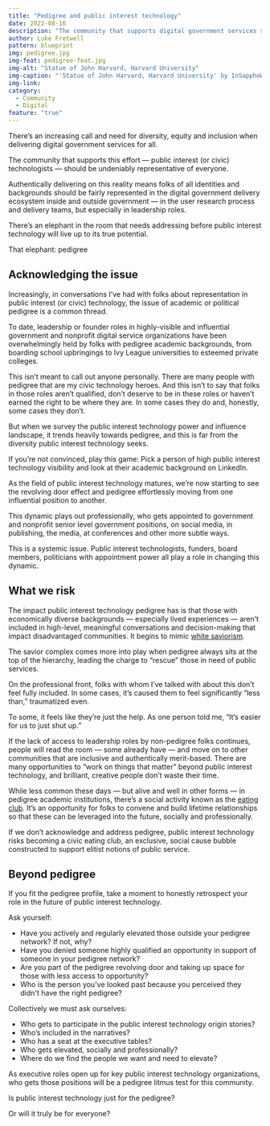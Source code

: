 ```yaml
---
title: "Pedigree and public interest technology"
date: 2022-08-16
description: "The community that supports digital government services should be undeniably representative of everyone."
author: Luke Fretwell
pattern: blueprint
img: pedigree.jpg
img-feat: pedigree-feat.jpg
img-alt: "Statue of John Harvard, Harvard University"
img-caption: "'Statue of John Harvard, Harvard University' by InSapphoWeTrust is licensed under CC BY-SA 2.0."
img-link: 
category:
  - Community
  - Digital
feature: "true"
---
```


There’s an increasing call and need for diversity, equity and inclusion when delivering digital government services for all.

The community that supports this effort — public interest (or civic) technologists —  should be undeniably representative of everyone.

Authentically delivering on this reality means folks of all identities and backgrounds should be fairly represented in the digital government delivery ecosystem inside and outside government —  in the user research process and  delivery teams, but especially in leadership roles.

There’s an elephant in the room that needs addressing before public interest technology will live up to its true potential.

That elephant: pedigree

## Acknowledging the issue

Increasingly, in conversations I’ve had with folks about representation in public interest (or civic) technology, the issue of academic or political pedigree is a common thread.

To date, leadership or founder roles in highly-visible and influential government and nonprofit digital service organizations have been overwhelmingly held by folks with pedigree academic backgrounds, from boarding school upbringings to Ivy League universities to esteemed private colleges.

This isn’t meant to call out anyone personally. There are many people with pedigree that are my civic technology heroes. And this isn’t to say that folks in those roles aren’t qualified, don’t deserve to be in these roles or haven’t earned the right to be where they are. In some cases they do and, honestly, some cases they don’t.

But when we survey the public interest technology power and influence landscape, it trends heavily towards pedigree, and this is far from the diversity public interest technology seeks.

If you’re not convinced, play this game: Pick a person of high public interest technology visibility and look at their academic background on LinkedIn.

As the field of public interest technology matures, we’re now starting to see the revolving door effect and pedigree effortlessly moving from one influential position to another.

This dynamic plays out professionally, who gets appointed to government and nonprofit senior level government positions, on social media, in publishing, the media, at conferences and other more subtle ways.

This is a systemic issue. Public interest technologists, funders, board members, politicians with appointment power all play a role in changing this dynamic.

## What we risk

The impact public interest technology pedigree has is that those with economically diverse backgrounds — especially lived experiences  — aren’t included in high-level, meaningful conversations and decision-making that impact disadvantaged communities. It begins to mimic [white saviorism](https://en.wikipedia.org/wiki/White_savior).

The savior complex comes more into play when pedigree always sits at the top of the hierarchy, leading the charge to “rescue” those in need of public services.

On the professional front, folks with whom I’ve talked with about this don’t feel fully included. In some cases, it’s caused them to feel significantly “less than,” traumatized even.

To some, it feels like they’re just the help. As one person told me, “It’s easier for us to just shut up.”

If the lack of access to leadership roles by non-pedigree folks continues, people will read the room  —  some already have  —  and move on to other communities that are inclusive and authentically merit-based. There are many opportunities to “work on things that matter” beyond public interest technology, and brilliant, creative people don’t waste their time.

While less common these days  —  but alive and well in other forms  —  in pedigree academic institutions, there’s a social activity known as the [eating club](https://en.wikipedia.org/wiki/Dining_club#United_States). It’s an opportunity for folks to convene and build lifetime relationships so that these can be leveraged into the future, socially and professionally.

If we don’t acknowledge and address pedigree, public interest technology risks becoming a civic eating club, an exclusive, social cause bubble constructed to support elitist notions of public service.

## Beyond pedigree

If you fit the pedigree profile, take a moment to honestly retrospect your role in the future of public interest technology.

Ask yourself:

* Have you actively and regularly elevated those outside your pedigree network? If not, why?
* Have you denied someone highly qualified an opportunity in support of someone in your pedigree network?
* Are you part of the pedigree revolving door and taking up space for those with less access to opportunity?
* Who is the person you've looked past because you perceived they didn't have the right pedigree?

Collectively we must ask ourselves:

* Who gets to participate in the public interest technology origin stories?
* Who’s included in the narratives?
* Who has a seat at the executive tables?
* Who gets elevated, socially and professionally?
* Where do we find the people we want and need to elevate?

As executive roles open up for key public interest technology organizations, who gets those positions will be a pedigree litmus test for this community.

Is public interest technology just for the pedigree?

Or will it truly be for everyone?
